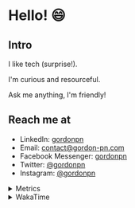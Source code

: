# Hello! 😄

## Intro

I like tech (surprise!).

I'm curious and resourceful.

Ask me anything, I'm friendly!

## Reach me at

- LinkedIn: [gordonpn](https://www.linkedin.com/in/gordonpn/)
- Email: [contact@gordon-pn.com](mailto:contact@gordon-pn.com)
- Facebook Messenger: [gordonpn](https://www.messenger.com/t/Gordonpn)
- Twitter: [@gordonpn](https://twitter.com/Gordonpn)
- Instagram: [@gordonpn](https://www.instagram.com/gordonpn/)

<details>
  <summary>Metrics</summary>

  <img align="center" src="https://github.com/gordonpn/gordonpn/blob/master/github-metrics.svg" alt="GitHub Metrics">

</details>

<details>
  <summary>WakaTime</summary>

  <!--START_SECTION:waka-->
📊 **This Week I Spent My Time On** 

```text
💬 Programming Languages: 
Java                     12 hrs 39 mins      ██████████████░░░░░░░░░░░   56.29 % 
TypeScript               6 hrs 48 mins       ████████░░░░░░░░░░░░░░░░░   30.28 % 
Brazil Dependency Config 1 hr 1 min          █░░░░░░░░░░░░░░░░░░░░░░░░   04.55 % 
GitIgnore file           39 mins             █░░░░░░░░░░░░░░░░░░░░░░░░   02.93 % 
Kotlin                   18 mins             ░░░░░░░░░░░░░░░░░░░░░░░░░   01.37 % 

🔥 Editors: 
IntelliJ                 22 hrs 25 mins      █████████████████████████   99.72 % 
VS Code                  3 mins              ░░░░░░░░░░░░░░░░░░░░░░░░░   00.28 % 
```


 Last Updated on 02/11/2023 16:22:35 UTC
<!--END_SECTION:waka-->
</details>
